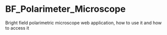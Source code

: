 # BF_Polarimeter_Microscope
Bright field polarimetric microscope web application, how to use it and how to access it 
